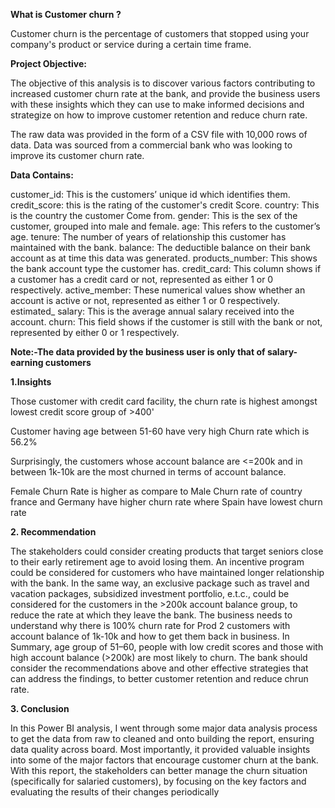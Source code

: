 **What is Customer churn ?**

Customer churn is the percentage of customers that stopped using your company's product or service during a certain time frame.

**Project Objective:**

The objective of this analysis is to discover various factors contributing to increased customer churn rate at the bank, and provide the business users with these insights which they can use to make informed decisions and strategize on how to improve customer retention and reduce churn rate.
 
The raw data was provided in the form of a CSV file with 10,000 rows of data. Data was sourced from a commercial bank who was looking to improve its customer churn rate.
 
**Data Contains:**

customer_id: This is the customers’ unique id which identifies them.
credit_score: this is the rating of the customer's credit Score.
country: This is the country the customer Come from.
gender: This is the sex of the customer, grouped into male and female.
age: This refers to the customer’s age.
tenure: The number of years of relationship this customer has maintained with the bank.
balance: The deductible balance on their bank account as at time this data was generated.
products_number: This shows the bank account type the customer has.
credit_card: This column shows if a customer has a credit card or not, represented as either 1 or 0 respectively.
active_member: These numerical values show whether an account is active or not, represented as either 1 or 0 respectively.
estimated_ salary: This is the average annual salary received into the account.
churn: This field shows if the customer is still with the bank or not, represented by either 0 or 1 respectively.

**Note:-The data provided by the business user is only that of salary-earning customers**

**1.Insights**

Those customer with credit card facility, the churn rate is highest amongst lowest credit score group of >400' 

Customer having age between 51-60 have very high Churn rate which is 56.2%

Surprisingly, the customers whose account balance are <=200k and in between 1k-10k are the most churned in terms of account balance.

Female Churn Rate is higher as compare to Male
Churn rate of country france and Germany have higher churn rate where Spain have lowest churn rate

**2. Recommendation**

The stakeholders could consider creating products that target seniors close to their early retirement age to avoid losing them.
An incentive program could be considered for customers who have maintained longer relationship with the bank.
In the same way, an exclusive package such as travel and vacation packages, subsidized investment portfolio, e.t.c., could be considered for the customers in the >200k account balance group, to reduce the rate at which they leave the bank.
The business needs to understand why there is 100% churn rate for Prod 2 customers with account balance of 1k-10k and how to get them back in business.
In Summary, age group of 51–60, people with low credit scores and those with high account balance (>200k) are most likely to churn. The bank should consider the recommendations above and other effective strategies that can address the findings, to better customer retention and reduce chrun rate.

**3. Conclusion**

In this Power BI analysis, I went through some major data analysis process to get the data from raw to cleaned and onto building the report, ensuring data quality across board. Most importantly, it provided valuable insights into some of the major factors that encourage customer churn at the bank.
With this report, the stakeholders can better manage the churn situation (specifically for salaried customers), by focusing on the key factors and evaluating the results of their changes periodically
